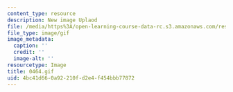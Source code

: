```yaml
---
content_type: resource
description: New image Uplaod
file: /media/https%3A/open-learning-course-data-rc.s3.amazonaws.com/res-21g-01-kana-spring-2010/4bc41d660a92210fd2e4f454bbb77872_0464.gif
file_type: image/gif
image_metadata:
  caption: ''
  credit: ''
  image-alt: ''
resourcetype: Image
title: 0464.gif
uid: 4bc41d66-0a92-210f-d2e4-f454bbb77872
---
```

